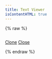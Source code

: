 ```yaml
---
title: Text Viewer
isContentHTML: true
---
```


{% raw %}

<div id="text-viewer" class="text-viewer columns">
  <nav v-for="(panel, panelIdx) in panels" class="panel column">
    <p class="panel-heading">
      <panel-control :panel-idx="panelIdx" control-key="document" hide-label="1"></panel-control>
      <panel-control :panel-idx="panelIdx" control-key="locus" hide-label="1"></panel-control>
      <span class="button-bar">
        <a class="button" href="#" @click.stop.prevent="clonePanel(panelIdx)">Clone</a>
        <a v-if="panels.length > 1" class="button" href="#" @click.stop.prevent="closePanel(panelIdx)">Close</a>
      </span>
    </p>
    <div class="panel-block panel-controls">
      <panel-control :panel-idx="panelIdx" control-key="source"></panel-control>
      <panel-control :panel-idx="panelIdx" control-key="collection"></panel-control>
    </div>
    <div class="panel-block panel-chunk">
      <div class="content" v-html="panel.responses.document">
      </div>
    </div>
  </nav>
</div>
{% endraw %}

<script src="https://unpkg.com/vue@3"></script>
<script src="/assets/js/text-viewer.js?ts={{ "now" | date: "%s" }}"></script>
